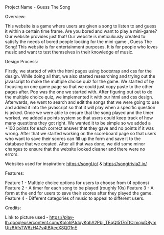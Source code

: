 Project Name - Guess The Song

Overview:

This website is a game where users are given a song to listen to and guess it within a certain time frame.
Are you bored and want to play a mini-game? Our website provides just that! Our website is meticulously created to satisfy the needs of bored people looking for the mini-game , Guess The Song! This website is for entertainment purposes. It is for people who loves music and want to test themselves in their knowledge of music.


Design Process:

Firstly, we started of with the html pages using bootstrap and css for the design. While doing all that, we also started researching and trying out the javascript to make the multiple choice quiz for the game. We started of by focusing on one game page so that we could just copy paste to the other pages after. Pop was the one we started with. After figuring out out to do the multiple choice quiz, we implemented it with our html and css design. Afterwards, we went to search and edit the songs that we were going to use and added it into the javascript so that it will play when a specific question is asked. Once we were able to ensure that the song played and the timer worked, we added a points system so that users could keep track of how many questions they got right. We wanted it to be simple so we added a +100 points for each correct answer that they gave and no points if it was wrong. After that we started working on the scoreboard page so that users who want to save their scores can fill up the form and save it to the database that we created. After all that was done, we did some minor changes to ensure that the website looked cleaner and there were no errors.

Websites used for inspiration: 
https://songl.io/ & https://songtrivia2.io/


Features: 

Feature 1 - Multiple choice options for users to choose from (4 options)
Feature 2 - A timer for each song to be played (roughly 10s)
Feature 3 - A form at the end for users to save their scores after they played the game.
Feature 4 - Different categories of music to appeal to different users.

Credits:

Link to picture used - https://play-lh.googleusercontent.com/KbIohPJdoyKqhA2Pbj_TEqQt517oTtClmqjuD8ymUiz8AfsTW6zH47v4tBAecX8QO1nE